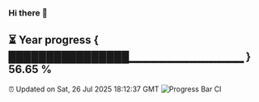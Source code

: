 ### Hi there 👋
⏳ Year progress { ████████████████▁▁▁▁▁▁▁▁▁▁▁▁▁▁ } 56.65 %
---
⏰ Updated on Sat, 26 Jul 2025 18:12:37 GMT
![Progress Bar CI](https://github.com/Moyi321/Moyi321/workflows/Progress%20Bar%20CI/badge.svg)
